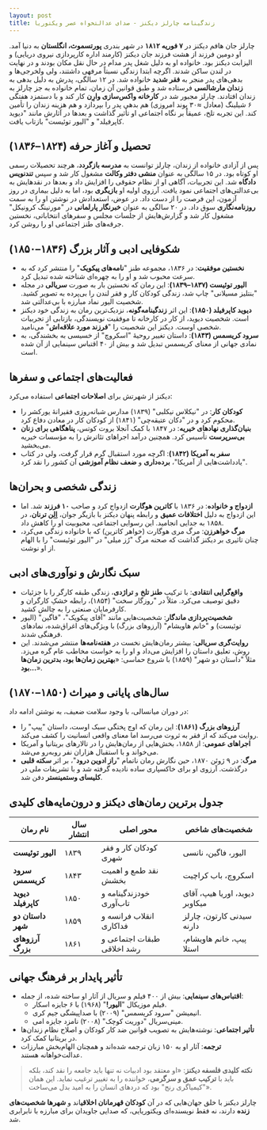 ```yaml
---
layout: post
title: زندگینامه چارلز دیکنز - صدای عدالتخواه عصر ویکتوریا
---
```


چارلز جان هافم دیکنز در **۷ فوریه ۱۸۱۲** در شهر بندری **پورتسموث، انگلستان** به دنیا آمد. او دومین فرزند از هشت فرزند جان دیکنز (کارمند اداره کارپردازی نیروی دریایی) و الیزابت دیکنز بود. خانواده او به دلیل شغل پدر مدام در حال نقل مکان بودند و در نهایت در لندن ساکن شدند. اگرچه ابتدا زندگی نسبتاً مرفهی داشتند، ولی ولخرجی‌ها و بدهی‌های پدر منجر به **فقر شدید** خانواده شد. در ۱۲ سالگی، پدرش به دلیل بدهی به **زندان مارشالسی** فرستاده شد و طبق قوانین آن زمان، تمام خانواده به جز چارلز به زندان افتادند. چارلز مجبور شد در **کارخانه واکس‌سازی وارِن** کار کند و با دستمزد هفتگی ۶ شیلینگ (معادل ≈۳۰ پوند امروزی) هم بدهی پدر را بپردازد و هم هزینه زندان را تأمین کند. این تجربه تلخ، عمیقاً بر نگاه اجتماعی او تأثیر گذاشت و بعدها در آثارش مانند "دیوید کاپرفیلد" و "الیور توئیست" بازتاب یافت.

## تحصیل و آغاز حرفه (۱۸۲۴–۱۸۳۶)
پس از آزادی خانواده از زندان، چارلز توانست به **مدرسه بازگردد**، هرچند تحصیلات رسمی او کوتاه بود. در ۱۵ سالگی به عنوان **منشی دفتر وکالت** مشغول کار شد و سپس **تندنویس دادگاه** شد. این تجربیات، آگاهی او از نظام حقوقی را افزایش داد و بعدها در نقدهایش به بی‌عدالتی‌های اجتماعی نمود یافت. آرزوی اولیه او **بازیگری** بود، اما به دلیل بیماری در روز آزمون، این فرصت را از دست داد. در عوض، استعدادش در نوشتن او را به سمت **روزنامه‌نگاری** سوق داد. در ۲۰ سالگی به عنوان **خبرنگار پارلمانی** در "مورنینگ کرونیکل" مشغول کار شد و گزارش‌هایش از جلسات مجلس و سفرهای انتخاباتی، نخستین جرقه‌های طنز اجتماعی او را روشن کرد.

## شکوفایی ادبی و آثار بزرگ (۱۸۳۶–۱۸۵۰)
- **نخستین موفقیت**: در ۱۸۳۶، مجموعه طنز "**نامه‌های پیکویک**" را منتشر کرد که به سرعت محبوب شد و او را به چهره‌ای شناخته شده تبدیل کرد.
- **الیور توئیست (۱۸۳۷–۱۸۳۹)**: این رمان که نخستین بار به صورت **سریالی** در مجله "بنتلیز مسیلانی" چاپ شد، زندگی کودکان کار و فقر لندن را بی‌پرده به تصویر کشید. شخصیت الیور نماد مبارزه با بی‌عدالتی شد.
- **دیوید کاپرفیلد (۱۸۵۰)**: این اثر **زندگینامه‌گونه**، نزدیک‌ترین رمان به زندگی خود دیکنز است. شخصیت دیوید، از کار در کارخانه تا موفقیت نویسندگی، بازتابی از تجربیات شخصی اوست. دیکنز این شخصیت را "**فرزند مورد علاقه‌اش**" می‌نامید.
- **سرود کریسمس (۱۸۴۳)**: داستان تغییر روحیهٔ "اسکروچ" از خسیسی به بخشندگی، به نمادی جهانی از معنای کریسمس تبدیل شد و بیش از ۴۰ اقتباس سینمایی از آن شده است.

## فعالیت‌های اجتماعی و سفرها
دیکنز از شهرتش برای **اصلاحات اجتماعی** استفاده می‌کرد:
- **کودکان کار**: در "نیکلاس نیکلبی" (۱۸۳۹) مدارس شبانه‌روزی فقیرانهٔ یورکشر را محکوم کرد و در "دکان عتیقه‌چی" (۱۸۴۱) از کودکان کار در معادن دفاع کرد.
- **بنیان‌گذاری نهادهای خیریه**: در ۱۸۴۷ با کمک آنجلا بروت کوتس، **پناهگاهی برای زنان بی‌سرپرست** تأسیس کرد. همچنین درآمد اجراهای تئاترش را به مؤسسات خیریه می‌بخشید.
- **سفر به آمریکا (۱۸۴۲)**: اگرچه مورد استقبال گرم قرار گرفت، ولی در کتاب "یادداشت‌هایی از آمریکا"، **برده‌داری** و **ضعف نظام آموزشی** آن کشور را نقد کرد.

## زندگی شخصی و بحران‌ها
- **ازدواج و خانواده**: در ۱۸۳۶ با **کاترین هوگارت** ازدواج کرد و صاحب **۱۰ فرزند** شد. اما این ازدواج به دلیل **اختلافات عمیق** و رابطه پنهان دیکنز با بازیگر جوان، **اِلِن ترنان**، در ۱۸۵۸ به جدایی انجامید. این رسوایی اجتماعی، محبوبیت او را کاهش داد.
- **مرگ خواهرزن**: مرگ مری هوگارت (خواهر کاترین) که با خانواده زندگی می‌کرد، چنان تاثیری بر دیکنز گذاشت که صحنه مرگ "رُز میلی" در "الیور توئیست" را با الهام از او نوشت.

## سبک نگارش و نوآوری‌های ادبی
- **واقع‌گرایی انتقادی**: با ترکیب **طنز تلخ** و **تراژدی**، زندگی طبقه کارگر را با جزئیات دقیق توصیف می‌کرد. مثلاً در "روزگار سخت" (۱۸۵۴)، رابطه خشکِ کارگران و کارفرمایان صنعتی را به چالش کشید.
- **شخصیت‌پردازی ماندگار**: شخصیت‌هایی مانند "آقای پیکویک"، "فاگین" (الیور توئیست) و "خانم هاویشام" (آرزوهای بزرگ) با ویژگی‌های اغراق‌شده، نمادهای فرهنگی شدند.
- **روایت‌گری سریالی**: بیشتر رمان‌هایش نخست در **هفته‌نامه‌ها** منتشر می‌شدند. این روش، تعلیق داستان را افزایش می‌داد و او را به خواست مخاطب عام گره می‌زد. مثلاً "داستان دو شهر" (۱۸۵۹) با شروع حماسی: «**بهترین زمان‌ها بود، بدترین زمان‌ها بود...**».

## سال‌های پایانی و میراث (۱۸۵۰–۱۸۷۰)
در دوران میانسالی، با وجود سلامت ضعیف، به نوشتن ادامه داد:
- **آرزوهای بزرگ (۱۸۶۱)**: این رمان که اوج پختگی سبک اوست، داستان "پیپ" را روایت می‌کند که از فقر به ثروت می‌رسد اما معنای واقعی انسانیت را کشف می‌کند.
- **اجراهای عمومی**: از ۱۸۵۸، بخش‌هایی از رمان‌هایش را در تالارهای بریتانیا و آمریکا می‌خواند و با استقبال هزاران نفر روبه‌رو می‌شد.
- **مرگ**: در ۹ ژوئن ۱۸۷۰، حین نگارش رمان ناتمام "**راز ادوین درود**"، بر اثر **سکته قلبی** درگذشت. آرزوی او برای خاکسپاری ساده نادیده گرفته شد و با تشریفات ملی در **کلیسای وستمینستر** دفن شد.

## جدول برترین رمان‌های دیکنز و درون‌مایه‌های کلیدی

| نام رمان | سال انتشار | محور اصلی | شخصیت‌های شاخص |
|----------|------------|----------|----------------|
| **الیور توئیست** | ۱۸۳۹ | کودکان کار و فقر شهری | الیور، فاگین، نانسی | 
| **سرود کریسمس** | ۱۸۴۳ | نقد طمع و اهمیت بخشش | اسکروچ، باب کراچیت | 
| **دیوید کاپرفیلد** | ۱۸۵۰ | خودزندگینامه و تاب‌آوری | دیوید، اوریا هیپ، آقای میکاوبر | 
| **داستان دو شهر** | ۱۸۵۹ | انقلاب فرانسه و فداکاری | سیدنی کارتون، چارلز دارنه | 
| **آرزوهای بزرگ** | ۱۸۶۱ | طبقات اجتماعی و رشد اخلاقی | پیپ، خانم هاویشام، استلا | 

## تأثیر پایدار بر فرهنگ جهانی
- **اقتباس‌های سینمایی**: بیش از ۴۰۰ فیلم و سریال از آثار او ساخته شده، از جمله:  
  - فیلم موزیکال "**الیور!**" (۱۹۶۸) با ۶ جایزه اسکار.  
  - انیمیشن "سرود کریسمس" (۲۰۰۹) با صداپیشگی جیم کری.  
  - مینی‌سریال "دوریت کوچک" (۲۰۰۸) نامزد جایزه امی.  
- **تأثیر اجتماعی**: نوشته‌هایش به تصویب قوانین ضد کار کودکان و اصلاح نظام زندان‌ها در بریتانیا کمک کرد.  
- **ترجمه**: آثار او به ۱۵۰ زبان ترجمه شده‌اند و همچنان الهام‌بخش مبارزات عدالت‌خواهانه هستند.

> **نکته کلیدی فلسفه دیکنز**: «او معتقد بود ادبیات نه تنها باید جامعه را نقد کند، بلکه باید با **ترکیب عمق و سرگرمی**، خواننده را به تغییر ترغیب نماید. این همان "کیمیاگری رنج" بود که دردهای انسان را به امید بدل می‌ساخت».

چارلز دیکنز با خلق جهان‌هایی که در آن **کودکان قهرمانان اخلاقی**اند و **شهرها شخصیت‌های زنده** دارند، نه فقط نویسنده‌ای ویکتوریایی، که صدایی جاویدان برای مبارزه با نابرابری شد.
